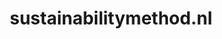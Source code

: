 ---
layout: post
title:  "sustainabilitymethod.nl"
internal_url:  "/data/sustainabilitymethod.nl.html"
categories: dutchgov
---